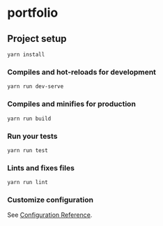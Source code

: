 # portfolio

## Project setup
```
yarn install
```

### Compiles and hot-reloads for development
```
yarn run dev-serve
```

### Compiles and minifies for production
```
yarn run build
```

### Run your tests
```
yarn run test
```

### Lints and fixes files
```
yarn run lint
```

### Customize configuration
See [Configuration Reference](https://cli.vuejs.org/config/).
